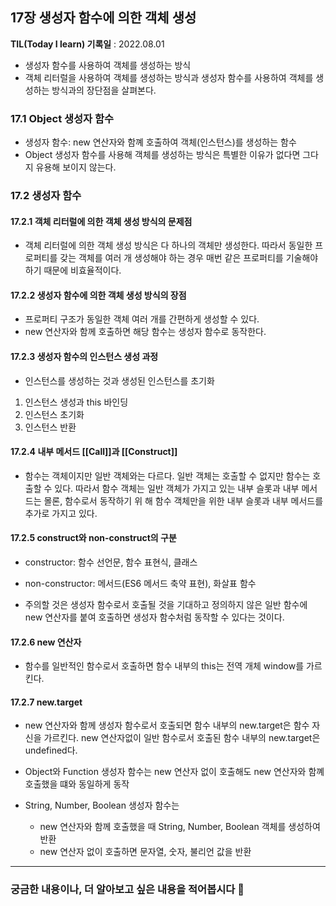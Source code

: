## 17장 생성자 함수에 의한 객체 생성

**TIL(Today I learn) 기록일** : 2022.08.01

- 생성자 함수를 사용하여 객체를 생성하는 방식
- 객체 리터럴을 사용하여 객체를 생성하는 방식과 생성자 함수를 사용하여 객체를 생성하는 방식과의 장단점을 살펴본다.

### 17.1 Object 생성자 함수

- 생성자 함수: new 연산자와 함꼐 호출하여 객체(인스턴스)를 생성하는 함수
- Object 생성자 함수를 사용해 객체를 생성하는 방식은 특별한 이유가 없다면 그다지 유용해 보이지 않는다.

### 17.2 생성자 함수

#### 17.2.1 객체 리터럴에 의한 객체 생성 방식의 문제점

- 객체 리터럴에 의한 객체 생성 방식은 다 하나의 객체만 생성한다. 따라서 동일한 프로퍼티를 갖는 객체를 여러 개 생성해야 하는 경우 매번 같은 프로퍼티를 기술해야 하기 때문에 비효율적이다.

#### 17.2.2 생성자 함수에 의한 객체 생성 방식의 장점

- 프로퍼티 구조가 동일한 객체 여러 개를 간편하게 생성할 수 있다.
- new 연산자와 함께 호출하면 해당 함수는 생성자 함수로 동작한다.

#### 17.2.3 생성자 함수의 인스턴스 생성 과정

- 인스턴스를 생성하는 것과 생성된 인스턴스를 초기화

1. 인스턴스 생성과 this 바인딩
2. 인스턴스 초기화
3. 인스턴스 반환

#### 17.2.4 내부 메서드 [[Call]]과 [[Construct]]

- 함수는 객체이지만 일반 객체와는 다르다. 일반 객체는 호출할 수 없지만 함수는 호출할 수 있다. 따라서 함수 객체는 일반 객체가 가지고 있는 내부 슬롯과 내부 메서드는 몰론, 함수로서 동작하기 위 해 함수 객체만을 위한 내부 슬롯과 내부 메서드를 추가로 가지고 있다.

#### 17.2.5 construct와 non-construct의 구분

- constructor: 함수 선언문, 함수 표현식, 클래스
- non-constructor: 메서드(ES6 메서드 축약 표현), 화살표 함수

- 주의할 것은 생성자 함수로서 호출될 것을 기대하고 정의하지 않은 일반 함수에 new 연산자를 붙여 호출하면 생성자 함수처럼 동작할 수 있다는 것이다.

#### 17.2.6 new 연산자

- 함수를 일반적인 함수로서 호출하면 함수 내부의 this는 전역 개체 window를 가르킨다.

#### 17.2.7 new.target

- new 연산자와 함께 생성자 함수로서 호출되면 함수 내부의 new.target은 함수 자신을 가르킨다. new 연산자없이 일반 함수로서 호출된 함수 내부의 new.target은 undefined다.

- Object와 Function 생성자 함수는 new 연산자 없이 호출해도 new 연산자와 함꼐 호출했을 떄와 동일하게 동작
- String, Number, Boolean 생성자 함수는 
	- new 연산자와 함께 호출했을 때 String, Number, Boolean 객체를 생성하여 반환
	- new 연산자 없이 호출하면 문자열, 숫자, 불리언 값을 반환

---

### 궁금한 내용이나, 더 알아보고 싶은 내용을 적어봅시다 🤔


